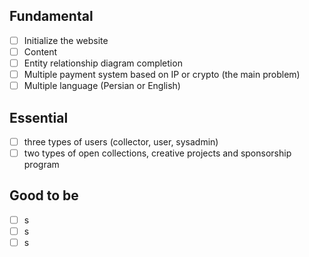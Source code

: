 ## Fundamental

- [ ] Initialize the website
- [ ] Content
- [ ] Entity relationship diagram completion
- [ ] Multiple payment system based on IP or crypto (the main problem)
- [ ] Multiple language (Persian or English)

## Essential

- [ ] three types of users (collector, user, sysadmin)
- [ ] two types of open collections, creative projects and sponsorship program

## Good to be

- [ ] s
- [ ] s
- [ ] s

##

